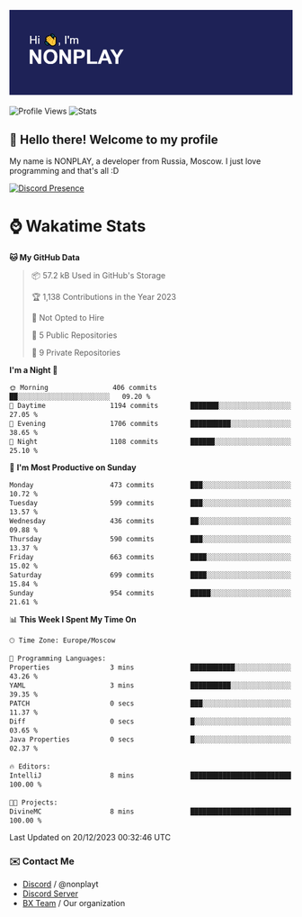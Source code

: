 ![Discord Presence](./header.png)
<br></br>
![Profile Views](https://komarev.com/ghpvc/?username=NONPLAYT&color=blue&style=for-the-badge)
![Stats](https://img.shields.io/badge/0%25-OPTIMIZED-orange?style=for-the-badge)


## :wave: Hello there! Welcome to my profile

My name is NONPLAY, a developer from Russia, Moscow. I just love programming and that's all :D

[![Discord Presence](https://lanyard.cnrad.dev/api/597087584090587177?showDisplayName=true)](https://discord.com/users/597087584090587177) 

# ⌚ Wakatime Stats

<!--START_SECTION:waka-->
**🐱 My GitHub Data** 

> 📦 57.2 kB Used in GitHub's Storage 
 > 
> 🏆 1,138 Contributions in the Year 2023
 > 
> 🚫 Not Opted to Hire
 > 
> 📜 5 Public Repositories 
 > 
> 🔑 9 Private Repositories 
 > 
**I'm a Night 🦉** 

```text
🌞 Morning                406 commits         ██░░░░░░░░░░░░░░░░░░░░░░░   09.20 % 
🌆 Daytime                1194 commits        ███████░░░░░░░░░░░░░░░░░░   27.05 % 
🌃 Evening                1706 commits        ██████████░░░░░░░░░░░░░░░   38.65 % 
🌙 Night                  1108 commits        ██████░░░░░░░░░░░░░░░░░░░   25.10 % 
```
📅 **I'm Most Productive on Sunday** 

```text
Monday                   473 commits         ███░░░░░░░░░░░░░░░░░░░░░░   10.72 % 
Tuesday                  599 commits         ███░░░░░░░░░░░░░░░░░░░░░░   13.57 % 
Wednesday                436 commits         ██░░░░░░░░░░░░░░░░░░░░░░░   09.88 % 
Thursday                 590 commits         ███░░░░░░░░░░░░░░░░░░░░░░   13.37 % 
Friday                   663 commits         ████░░░░░░░░░░░░░░░░░░░░░   15.02 % 
Saturday                 699 commits         ████░░░░░░░░░░░░░░░░░░░░░   15.84 % 
Sunday                   954 commits         █████░░░░░░░░░░░░░░░░░░░░   21.61 % 
```


📊 **This Week I Spent My Time On** 

```text
🕑︎ Time Zone: Europe/Moscow

💬 Programming Languages: 
Properties               3 mins              ███████████░░░░░░░░░░░░░░   43.26 % 
YAML                     3 mins              ██████████░░░░░░░░░░░░░░░   39.35 % 
PATCH                    0 secs              ███░░░░░░░░░░░░░░░░░░░░░░   11.37 % 
Diff                     0 secs              █░░░░░░░░░░░░░░░░░░░░░░░░   03.65 % 
Java Properties          0 secs              █░░░░░░░░░░░░░░░░░░░░░░░░   02.37 % 

🔥 Editors: 
IntelliJ                 8 mins              █████████████████████████   100.00 % 

🐱‍💻 Projects: 
DivineMC                 8 mins              █████████████████████████   100.00 % 
```


 Last Updated on 20/12/2023 00:32:46 UTC
<!--END_SECTION:waka-->

### ✉️ Contact Me

- [Discord](https://discord.com/users/597087584090587177) / @nonplayt
- [Discord Server](https://discord.gg/p7cxhw7E2M)
- [BX Team](https://github.com/BX-Team) / Our organization
